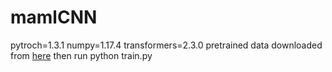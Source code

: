 # mamlCNN
pytroch=1.3.1
numpy=1.17.4
transformers=2.3.0
pretrained data downloaded from [here](https://cloud.tsinghua.edu.cn/f/58f57bda00eb40be8d10/?dl=1)
then run python train.py

